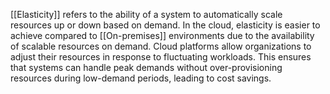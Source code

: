 [[Elasticity]] refers to the ability of a system to automatically scale resources up or down based on demand. In the cloud, elasticity is easier to achieve compared to [[On-premises]] environments due to the availability of scalable resources on demand. Cloud platforms allow organizations to adjust their resources in response to fluctuating workloads. This ensures that systems can handle peak demands without over-provisioning resources during low-demand periods, leading to cost savings.